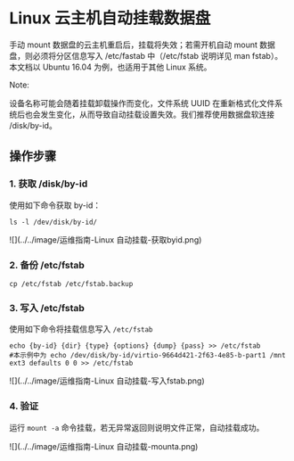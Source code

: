 # Linux 云主机自动挂载数据盘

手动 mount 数据盘的云主机重启后，挂载将失效；若需开机自动 mount 数据盘，则必须将分区信息写入 /etc/fastab 中（/etc/fstab 说明详见 man fstab）。本文档以 Ubuntu 16.04 为例，也适用于其他 Linux 系统。

<span>Note:</span><div class="alertContent">设备名称可能会随着挂载卸载操作而变化，文件系统 UUID 在重新格式化文件系统后也会发生变化，从而导致自动挂载设置失效。我们推荐使用数据盘软连接 /disk/by-id。</div>

## 操作步骤

### 1. 获取 /disk/by-id

使用如下命令获取 by-id：

	ls -l /dev/disk/by-id/

![](../../image/运维指南-Linux 自动挂载-获取byid.png)

### 2. 备份 /etc/fstab

 	cp /etc/fstab /etc/fstab.backup

### 3. 写入 /etc/fstab

使用如下命令将挂载信息写入 `/etc/fstab`

	echo {by-id} {dir} {type} {options} {dump} {pass} >> /etc/fstab 
	#本示例中为 echo /dev/disk/by-id/virtio-9664d421-2f63-4e85-b-part1 /mnt ext3 defaults 0 0 >> /etc/fstab

![](../../image/运维指南-Linux 自动挂载-写入fstab.png)

### 4. 验证

运行 `mount -a` 命令挂载，若无异常返回则说明文件正常，自动挂载成功。

![](../../image/运维指南-Linux 自动挂载-mounta.png)




